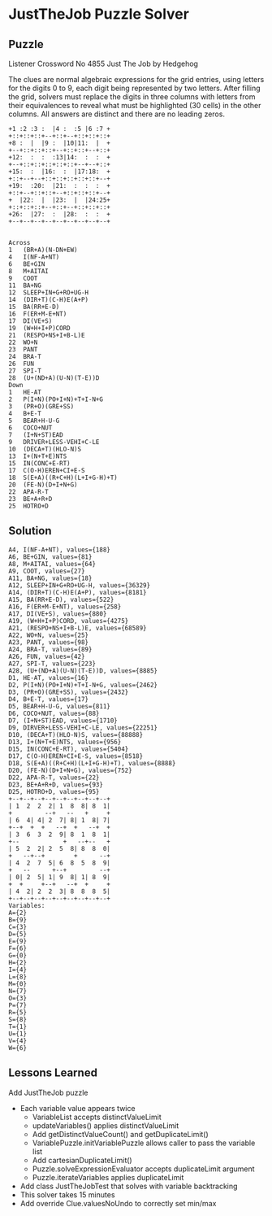 # JustTheJob Puzzle Solver

## Puzzle

Listener Crossword No 4855 Just The Job by Hedgehog

The clues are normal algebraic expressions for the grid entries, using letters for the digits 0 to 9, each digit being represented by two letters. After filling the grid, solvers must replace the digits in three columns with letters from their equivalences to reveal what must be highlighted (30 cells) in the other columns. All answers are distinct and there are no leading zeros.

```+--+--+--+--+--+--+--+--+--+
+1 :2 :3 :  |4 :  :5 |6 :7 +
+::+::+::+--+::+--+::+::+::+
+8 :  |  |9 :  |10|11:  |  +
+--+::+::+::+--+::+::+--+::+
+12:  :  :  :13|14:  :  :  +
+--+::+::+::+::+::+--+--+::+
+15:  :  |16:  :  |17:18:  +
+::+--+--+::+::+::+::+::+--+
+19:  :20:  |21:  :  :  :  +
+::+--+::+::+--+::+::+::+--+
+  |22:  |  |23:  |  |24:25+
+::+::+::+--+::+--+::+::+::+
+26:  |27:  :  |28:  :  :  +
+--+--+--+--+--+--+--+--+--+


Across
1	(BR+A)(N-DN+EW)
4	I(NF-A+NT)
6	BE+GIN
8	M+AITAI
9	COOT
11	BA+NG
12	SLEEP+IN+G+RO+UG-H
14	(DIR+T)(C-H)E(A+P)
15	BA(RR+E-D)
16	F(ER+M-E+NT)
17	DI(VE+S)
19	(W+H+I+P)CORD
21	(RESPO+NS+I+B-L)E
22	WO+N
23	PANT
24	BRA-T
26	FUN
27	SPI-T
28	(U+(ND+A)(U-N)(T-E))D
Down
1	HE-AT
2	P(I+N)(PO+I+N)+T+I-N+G
3	(PR+O)(GRE+SS)
4	B+E-T
5	BEAR+H-U-G
6	COCO+NUT
7	(I+N+ST)EAD
9	DRIVER+LESS-VEHI+C-LE
10	(DECA+T)(HLO-N)S
13	I+(N+T+E)NTS
15	IN(CONC+E-RT)
17	C(O-H)EREN+CI+E-S
18	S(E+A)((R+C+H)(L+I+G-H)+T)
20	(FE-N)(D+I+N+G)
22	APA-R-T
23	BE+A+R+D
25	HOTRO+D
```

## Solution

```A1, (BR+A)(N-DN+EW), values={1222}
A4, I(NF-A+NT), values={188}
A6, BE+GIN, values={81}
A8, M+AITAI, values={64}
A9, COOT, values={27}
A11, BA+NG, values={18}
A12, SLEEP+IN+G+RO+UG-H, values={36329}
A14, (DIR+T)(C-H)E(A+P), values={8181}
A15, BA(RR+E-D), values={522}
A16, F(ER+M-E+NT), values={258}
A17, DI(VE+S), values={880}
A19, (W+H+I+P)CORD, values={4275}
A21, (RESPO+NS+I+B-L)E, values={68589}
A22, WO+N, values={25}
A23, PANT, values={98}
A24, BRA-T, values={89}
A26, FUN, values={42}
A27, SPI-T, values={223}
A28, (U+(ND+A)(U-N)(T-E))D, values={8885}
D1, HE-AT, values={16}
D2, P(I+N)(PO+I+N)+T+I-N+G, values={2462}
D3, (PR+O)(GRE+SS), values={2432}
D4, B+E-T, values={17}
D5, BEAR+H-U-G, values={811}
D6, COCO+NUT, values={88}
D7, (I+N+ST)EAD, values={1710}
D9, DIRVER+LESS-VEHI+C-LE, values={22251}
D10, (DECA+T)(HLO-N)S, values={88888}
D13, I+(N+T+E)NTS, values={956}
D15, IN(CONC+E-RT), values={5404}
D17, C(O-H)EREN+CI+E-S, values={8518}
D18, S(E+A)((R+C+H)(L+I+G-H)+T), values={8888}
D20, (FE-N)(D+I+N+G), values={752}
D22, APA-R-T, values={22}
D23, BE+A+R+D, values={93}
D25, HOTRO+D, values={95}
+--+--+--+--+--+--+--+--+--+
| 1  2  2  2| 1  8  8| 8  1|
+         --+   --   +     +
| 6  4| 4| 2  7| 8| 1  8| 7|
+--+  +  +   --+  +   --+  +
| 3  6  3  2  9| 8  1  8  1|
+--            +   --+--   +
| 5  2  2| 2  5  8| 8  8  0|
+   --+--+        +      --+
| 4  2  7  5| 6  8  5  8  9|
+   --      +--+         --+
| 0| 2  5| 1| 9  8| 1| 8  9|
+  +     +--+   --+  +     +
| 4  2| 2  2  3| 8  8  8  5|
+--+--+--+--+--+--+--+--+--+
Variables:
A={2}
B={9}
C={3}
D={5}
E={9}
F={6}
G={0}
H={2}
I={4}
L={8}
M={0}
N={7}
O={3}
P={7}
R={5}
S={8}
T={1}
U={1}
V={4}
W={6}
```

## Lessons Learned

Add JustTheJob puzzle
- Each variable value appears twice
  - VariableList accepts distinctValueLimit
  - updateVariables() applies distinctValueLimit
  - Add getDistinctValueCount() and getDuplicateLimit()
  - VariablePuzzle.initVariablePuzzle allows caller to pass the variable list
  - Add cartesianDuplicateLimit()
  - Puzzle.solveExpressionEvaluator accepts duplicateLimit argument
  - Puzzle.iterateVariables applies duplicateLimit
- Add class JustTheJobTest that solves with variable backtracking
- This solver takes 15 minutes
- Add override Clue.valuesNoUndo to correctly set min/max
